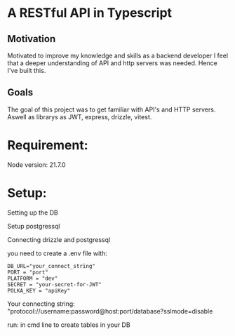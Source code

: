 # A RESTful API in Typescript

## Motivation
Motivated to improve my knowledge and skills as a backend developer I feel that a deeper understanding of API and http servers was needed. Hence I've built this.

## Goals

The goal of this project was to get familiar with API's and HTTP servers. Aswell as librarys as JWT, express, drizzle, vitest. 

# Requirement:

Node version:
21.7.0

# Setup:

Setting up the DB

Setup postgressql

Connecting drizzle and postgressql

you need to create a .env file
with:

```
DB_URL="your_connect_string"
PORT = "port"
PLATFORM = "dev"
SECRET = "your-secret-for-JWT"
POLKA_KEY = "apiKey"
```

Your connecting string:
"protocol://username:password@host:port/database?sslmode=disable


run: <npm run migrate> in cmd line to create tables in your DB
